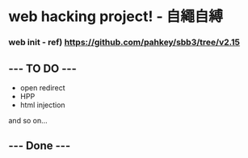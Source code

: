 # web hacking project! - 自繩自縛

### web init - ref) https://github.com/pahkey/sbb3/tree/v2.15


## --- TO DO ---

* open redirect
* HPP
* html injection

and so on...

## --- Done ---
